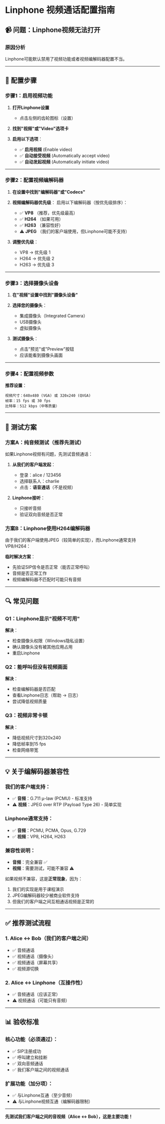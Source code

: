 # Linphone 视频通话配置指南

## 📹 问题：Linphone视频无法打开

### 原因分析
Linphone可能默认禁用了视频功能或者视频编解码器配置不当。

---

## 🔧 配置步骤

### 步骤1：启用视频功能

1. **打开Linphone设置**
   - 点击左侧的齿轮图标（设置）

2. **找到"视频"或"Video"选项卡**

3. **启用以下选项**：
   - ✅ **启用视频** (Enable video)
   - ✅ **自动接受视频** (Automatically accept video)
   - ✅ **自动发起视频** (Automatically initiate video)

---

### 步骤2：配置视频编解码器

1. **在设置中找到"编解码器"或"Codecs"**

2. **视频编解码器优先级**：
   启用以下编解码器（按优先级排序）：
   - ✅ **VP8** （推荐，优先级最高）
   - ✅ **H264** （如果可用）
   - ✅ **H263** （兼容性好）
   - ⚠️ **JPEG** （我们的客户端使用，但Linphone可能不支持）

3. **调整优先级**：
   - VP8 → 优先级 1
   - H264 → 优先级 2
   - H263 → 优先级 3

---

### 步骤3：选择摄像头设备

1. **在"视频"设置中找到"摄像头设备"**

2. **选择您的摄像头**：
   - 集成摄像头（Integrated Camera）
   - USB摄像头
   - 虚拟摄像头

3. **测试摄像头**：
   - 点击"预览"或"Preview"按钮
   - 应该能看到摄像头画面

---

### 步骤4：配置视频参数

**推荐设置**：
```
视频尺寸：640x480 (VGA) 或 320x240 (QVGA)
帧率：15 fps 或 30 fps
比特率：512 kbps（中等质量）
```

---

## 🎯 测试方案

### 方案A：纯音频测试（推荐先测试）

如果Linphone视频有问题，先测试音频通话：

1. **从我们的客户端发起**：
   - 登录：alice / 123456
   - 选择联系人：charlie
   - 点击：**语音通话**（不是视频）

2. **Linphone接听**：
   - 只接听音频
   - 验证双向音频是否正常

### 方案B：Linphone使用H264编解码器

由于我们的客户端使用JPEG（较简单的实现），而Linphone通常支持VP8/H264：

**临时解决方案**：
- 先验证SIP信令是否正常（能否正常呼叫）
- 音频是否正常工作
- 视频编解码器不匹配时可能只有音频

---

## 🔍 常见问题

### Q1：Linphone显示"视频不可用"
**解决**：
- 检查摄像头权限（Windows隐私设置）
- 确认摄像头没有被其他应用占用
- 重启Linphone

### Q2：能呼叫但没有视频画面
**解决**：
- 检查编解码器是否匹配
- 查看Linphone日志（帮助 → 日志）
- 尝试降低视频质量

### Q3：视频非常卡顿
**解决**：
- 降低视频尺寸到320x240
- 降低帧率到15 fps
- 检查网络带宽

---

## 💡 关于编解码器兼容性

### 我们的客户端支持：
- ✅ **音频**：G.711 μ-law (PCMU) - 标准支持
- ⚠️ **视频**：JPEG over RTP (Payload Type 26) - 简单实现

### Linphone通常支持：
- ✅ **音频**：PCMU, PCMA, Opus, G.729
- ✅ **视频**：VP8, H264, H263

### 兼容性说明：
- **音频**：完全兼容 ✅
- **视频**：需要测试，可能不兼容 ⚠️

如果视频不兼容，这是**正常现象**，因为：
1. 我们的实现是用于课程演示
2. JPEG编解码器较少被商业软件支持
3. 但我们的客户端之间互相通话视频是正常的

---

## ✅ 推荐测试流程

### 1. Alice ↔ Bob（我们的客户端之间）
- ✅ 音频通话
- ✅ 视频通话（摄像头）
- ✅ 视频通话（屏幕共享）
- ✅ 视频源切换

### 2. Alice ↔ Linphone（互操作性）
- ✅ 音频通话（应该正常）
- ⚠️ 视频通话（可能只有音频）

---

## 📊 验收标准

### 核心功能（必须通过）：
- ✅ SIP注册成功
- ✅ 呼叫建立和挂断
- ✅ 双向音频通话
- ✅ 我们客户端之间的视频通话

### 扩展功能（加分项）：
- ✅ 与Linphone互通（至少音频）
- ⚠️ 与Linphone视频互通（编解码器限制）

---

**先测试我们客户端之间的音视频（Alice ↔ Bob），这是主要功能！**

